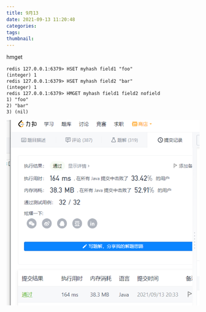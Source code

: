 ```yaml
---
title: 9月13
date: 2021-09-13 11:20:48
categories:
tags:
thumbnail:
---
```



hmget

```
redis 127.0.0.1:6379> HSET myhash field1 "foo"
(integer) 1
redis 127.0.0.1:6379> HSET myhash field2 "bar"
(integer) 1
redis 127.0.0.1:6379> HMGET myhash field1 field2 nofield
1) "foo"
2) "bar"
3) (nil)
```

![img_1.png](img_1.png)